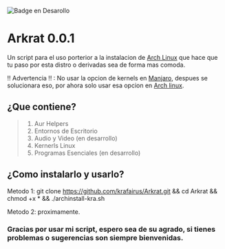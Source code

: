 ![Badge en Desarollo](https://img.shields.io/badge/STATUS-EN%20DESAROLLO-green)

# Arkrat 0.0.1
Un script para el uso porterior a la instalacion de [Arch Linux](https://archlinux.org/) que hace que tu paso por esta distro o derivadas sea de forma mas comoda.

!! Advertencia !! : No usar la opcion de kernels en [Manjaro](https://manjaro.org/), despues se solucionara eso, por ahora solo usar esa opcion en [Arch linux](https://archlinux.org/).

## ¿Que contiene?
> 1. Aur Helpers
> 2. Entornos de Escritorio
> 3. Audio y Video (en desarrollo)
> 4. Kernerls Linux
> 5. Programas Esenciales (en desarrollo)

## ¿Como instalarlo y usarlo?

Metodo 1:
git clone https://github.com/krafairus/Arkrat.git && cd Arkrat && chmod +x * && ./archinstall-kra.sh

Metodo 2: proximamente.

### Gracias por usar mi script, espero sea de su agrado, si tienes problemas o sugerencias son siempre bienvenidas.
